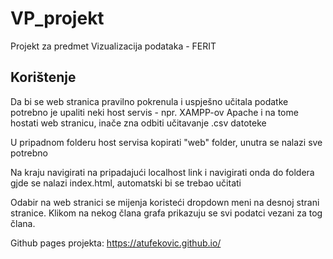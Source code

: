 # VP_projekt
Projekt za predmet Vizualizacija podataka - FERIT

## Korištenje
Da bi se web stranica pravilno pokrenula i uspješno učitala podatke potrebno je upaliti neki host servis - npr. XAMPP-ov Apache i na tome hostati web stranicu, inače zna odbiti učitavanje .csv datoteke

U pripadnom folderu host servisa kopirati "web" folder, unutra se nalazi sve potrebno

Na kraju navigirati na pripadajući localhost link i navigirati onda do foldera gjde se nalazi index.html, automatski bi se trebao učitati

Odabir na web stranici se mijenja koristeći dropdown meni na desnoj strani stranice. Klikom na nekog člana grafa prikazuju se svi podatci vezani za tog člana.

Github pages projekta: https://atufekovic.github.io/